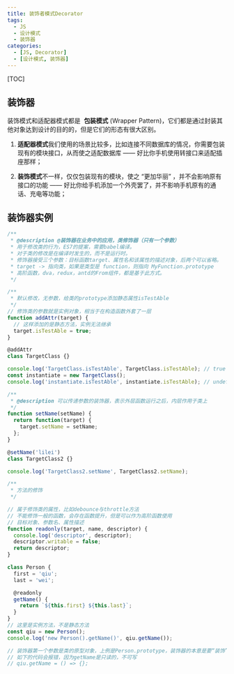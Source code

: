 ```yaml
---
title: 装饰者模式Decorator
tags:
  - JS
  - 设计模式
  - 装饰器
categories:
  - [JS, Decorator]
  - [设计模式, 装饰器]
---
```


[TOC]

## 装饰器

装饰模式和适配器模式都是  **包装模式** (Wrapper Pattern)，它们都是通过封装其他对象达到设计的目的的，但是它们的形态有很大区别。

1. **适配器模式**我们使用的场景比较多，比如连接不同数据库的情况，你需要包装现有的模块接口，从而使之适配数据库 —— 好比你手机使用转接口来适配插座那样；

2. **装饰模式**不一样，仅仅包装现有的模块，使之 “更加华丽” ，并不会影响原有接口的功能 —— 好比你给手机添加一个外壳罢了，并不影响手机原有的通话、充电等功能；

## 装饰器实例

```js
/**
 * @description @装饰器在业务中的应用，类修饰器（只有一个参数）
 * 用于修改类的行为，ES7的提案，需要babel编译。
 * 对于类的修改是在编译时发生的，而不是运行时。
 * 修饰器接受三个参数：目标函数target、属性名和该属性的描述对象，后两个可以省略。
 * target -> 指向类，如果是类型是 function，则指向 MyFunction.prototype
 * 高阶函数，dva，redux，antd的From组件，都是基于此方式。
 */

/**
 * 默认修改，无参数，给类的prototype添加静态属性isTestAble
 */
// 修饰类的参数就是实例对象，相当于在构造函数外套了一层
function addAttr(target) {
  // 这样添加的是静态方法，实例无法继承
  target.isTestAble = true;
}

@addAttr
class TargetClass {}

console.log('TargetClass.isTestAble', TargetClass.isTestAble); // true
const instantiate = new TargetClass();
console.log('instantiate.isTestAble', instantiate.isTestAble); // undefined

/**
 * @description 可以传递参数的装饰器，表示外层函数运行之后，内层作用于类上
 */
function setName(setName) {
  return function(target) {
    target.setName = setName;
  };
}

@setName('lilei')
class TargetClass2 {}

console.log('TargetClass2.setName', TargetClass2.setName);

/**
 * 方法的修饰
 */

// 属于修饰类的属性，比如debounce与throttle方法
// 不能修饰一般的函数，会存在函数提升，但是可以作为高阶函数使用
// 目标对象、参数名、属性描述
function readonly(target, name, descriptor) {
  console.log('descriptor', descriptor);
  descriptor.writable = false;
  return descriptor;
}

class Person {
  first = 'qiu';
  last = 'wei';

  @readonly
  getName() {
    return `${this.first} ${this.last}`;
  }
}
// 这里是实例方法，不是静态方法
const qiu = new Person();
console.log('new Person().getName()', qiu.getName());

// 装饰器第一个参数是类的原型对象，上例是Person.prototype，装饰器的本意是要“装饰”类的实例，但是这个时候实例还没生成，所以只能去装饰原型（这不同于类的装饰
// 如下的代码会报错，因为getName是只读的，不可写
// qiu.getName = () => {};
```
